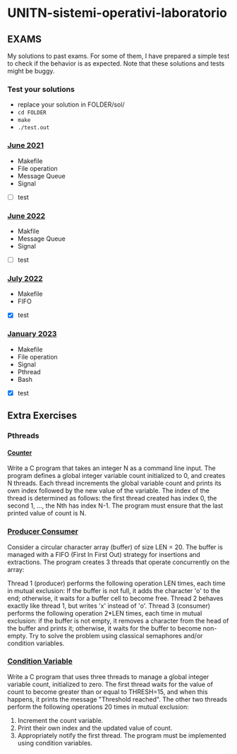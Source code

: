# UNITN-sistemi-operativi-laboratorio

## EXAMS
My solutions to past exams. For some of them, I have prepared a simple test to check if the behavior is as expected. Note that these solutions and tests might be buggy.

### Test your solutions
- replace your solution in FOLDER/sol/ 
- `cd FOLDER`
- `make`
- `./test.out`

### [June 2021](exams/202106b/) 
- Makefile
- File operation
- Message Queue
- Signal
- [ ] test

### [June 2022](exams/202206/)
- Makfile
- Message Queue
- Signal
- [ ] test

### [July 2022](exams/202207/)
- Makefile
- FIFO
- [x] test

### [January 2023](exams/202301/)
- Makefile
- File operation
- Signal
- Pthread
- Bash
- [x] test

## Extra Exercises

### Pthreads

#### [Counter](pthread/counter)
Write a C program that takes an integer N as a command line input.
The program defines a global integer variable count initialized to 0, and creates N threads. Each thread increments the global variable count and prints its own index followed by the new value of the variable. The index of the thread is determined as follows: the first thread created has index 0, the second 1, ..., the Nth has index N-1. The program must ensure that the last printed value of count is N.

### [Producer Consumer](pthread/producer_consumer)
Consider a circular character array (buffer) of size LEN = 20. The buffer is managed with a FIFO (First In First Out) strategy for insertions and extractions. The program creates 3 threads that operate concurrently on the array:

Thread 1 (producer) performs the following operation LEN times, each time in mutual exclusion:
If the buffer is not full, it adds the character 'o' to the end; otherwise, it waits for a buffer cell to become free.
Thread 2 behaves exactly like thread 1, but writes 'x' instead of 'o'.
Thread 3 (consumer) performs the following operation 2*LEN times, each time in mutual exclusion: if the buffer is not empty, it removes a character from the head of the buffer and prints it; otherwise, it waits for the buffer to become non-empty.
Try to solve the problem using classical semaphores and/or condition variables.

### [Condition Variable](phtread/condition_variable)
Write a C program that uses three threads to manage a global integer variable count, initialized to zero.
The first thread waits for the value of count to become greater than or equal to THRESH=15, and when this happens, it prints the message "Threshold reached".
The other two threads perform the following operations 20 times in mutual exclusion:
1. Increment the count variable.
2. Print their own index and the updated value of count.
3. Appropriately notify the first thread.
The program must be implemented using condition variables.